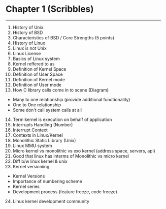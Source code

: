 # Chapter 1 (Scribbles)
---
1. History of Unix
2. History of BSD
3. Characteristics of BSD / Core Strengths (5 points)
4. History of Linux
5. Linux is not Unix
6. Linux License
7. Basics of Linux system
8. Kernel reffered to as
9. Definition of Kernel Space
10. Definition of User Space
11. Definition of Kernel mode
12. Definition of User mode
13. How C library calls come in to scene (Diagram)
  + Many to one relationship (provide additional functionality)
  + One to One relationship
  + Some don't call system calls at all
14. Term kernel is execution on behalf of application
15. Interrupts Handling (Number)
16. Interrupt Context
17. Contexts in Linux/Kernel
18. Monolithic Static Library (Unix)
19. Linux MMU system
20. Micro kernel vs monolithic vs exo kernel (address space, servers, api)
21. Good that linux has interms of Monolithic vs micro kernel
22. Diff b/w linux kernel & unix
23. Kernel versioniing
  + Kernel Versions
  + Importance of numbering scheme
  + Kernel series
  + Development process (feature freeze, code freeze)
24. Linux kernel development community
 
